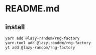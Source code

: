 # README.md

    

## install

```bash
yarn add @lazy-random/rng-factory
yarn-tool add @lazy-random/rng-factory
yt add @lazy-random/rng-factory
```

